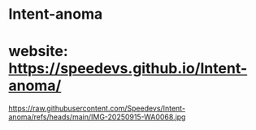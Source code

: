 
# Intent-anoma


# website: https://speedevs.github.io/Intent-anoma/

https://raw.githubusercontent.com/Speedevs/Intent-anoma/refs/heads/main/IMG-20250915-WA0068.jpg
